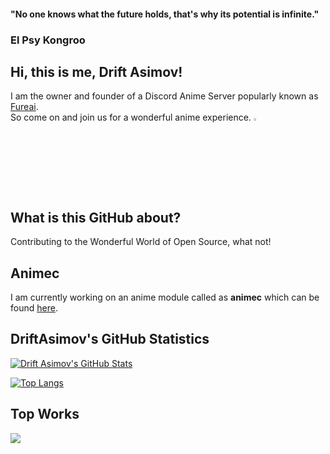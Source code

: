 #### "No one knows what the future holds, that's why its potential is infinite."

### El Psy Kongroo

## Hi, this is me, Drift Asimov!
I am the owner and founder of a Discord Anime Server popularly known as [Fureai](https://discord.gg/x3qAZV3).\
So come on and join us for a wonderful anime experience. <img src="https://45.media.tumblr.com/8258f16f2d3ec57e7bf9a7e44592e50c/tumblr_mu6m7zAM8k1s2r5vwo1_250.gif" width=3%>

## What is this GitHub about?
Contributing to the Wonderful World of Open Source, what not!

## Animec
I am currently working on an anime module called as **animec** which can be found [here](https://pypi.org/project/animec/).

## DriftAsimov's GitHub Statistics
[![Drift Asimov's GitHub Stats](https://github-readme-stats.vercel.app/api?username=driftasimov&show_icons=true&theme=radical&count_private=True)](https://github.com/anuraghazra/github-readme-stats)

[![Top Langs](https://github-readme-stats.vercel.app/api/top-langs/?username=driftasimov&layout=compact&theme=radical)](https://github.com/anuraghazra/github-readme-stats)

## Top Works
<a href = "https://github.com/DriftAsimov/animec"><img src="https://github-readme-stats.vercel.app/api/pin/?username=DriftAsimov&amp;repo=animec&amp;theme=radical&amp;show_owner=false"></a>
